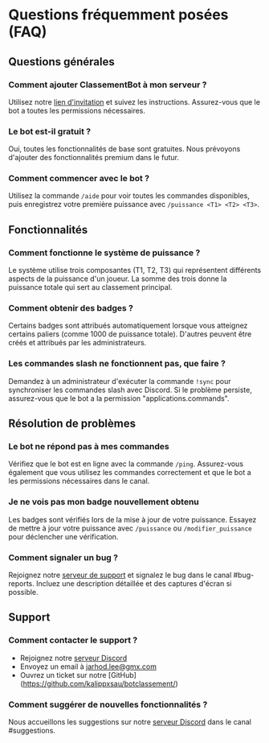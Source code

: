 # Questions fréquemment posées (FAQ)

## Questions générales

### Comment ajouter ClassementBot à mon serveur ?
Utilisez notre [lien d'invitation](https://discord.com/api/oauth2/authorize?client_id=1338609444644458586&permissions=8&scope=bot%20applications.commands) et suivez les instructions. Assurez-vous que le bot a toutes les permissions nécessaires.

### Le bot est-il gratuit ?
Oui, toutes les fonctionnalités de base sont gratuites. Nous prévoyons d'ajouter des fonctionnalités premium dans le futur.

### Comment commencer avec le bot ?
Utilisez la commande `/aide` pour voir toutes les commandes disponibles, puis enregistrez votre première puissance avec `/puissance <T1> <T2> <T3>`.

## Fonctionnalités

### Comment fonctionne le système de puissance ?
Le système utilise trois composantes (T1, T2, T3) qui représentent différents aspects de la puissance d'un joueur. La somme des trois donne la puissance totale qui sert au classement principal.

### Comment obtenir des badges ?
Certains badges sont attribués automatiquement lorsque vous atteignez certains paliers (comme 1000 de puissance totale). D'autres peuvent être créés et attribués par les administrateurs.

### Les commandes slash ne fonctionnent pas, que faire ?
Demandez à un administrateur d'exécuter la commande `!sync` pour synchroniser les commandes slash avec Discord. Si le problème persiste, assurez-vous que le bot a la permission "applications.commands".

## Résolution de problèmes

### Le bot ne répond pas à mes commandes
Vérifiez que le bot est en ligne avec la commande `/ping`. Assurez-vous également que vous utilisez les commandes correctement et que le bot a les permissions nécessaires dans le canal.

### Je ne vois pas mon badge nouvellement obtenu
Les badges sont vérifiés lors de la mise à jour de votre puissance. Essayez de mettre à jour votre puissance avec `/puissance` ou `/modifier_puissance` pour déclencher une vérification.

### Comment signaler un bug ?
Rejoignez notre [serveur de support](https://discord.gg/TXaxT8urPu) et signalez le bug dans le canal #bug-reports. Incluez une description détaillée et des captures d'écran si possible.

## Support
### Comment contacter le support ?
- Rejoignez notre [serveur Discord](https://discord.gg/TXaxT8urPu)
- Envoyez un email à jarhod.lee@gmx.com
- Ouvrez un ticket sur notre [GitHub] (https://github.com/kalippxsau/botclassement/)

### Comment suggérer de nouvelles fonctionnalités ?
Nous accueillons les suggestions sur notre [serveur Discord](https://discord.gg/TXaxT8urPu) dans le canal #suggestions.
